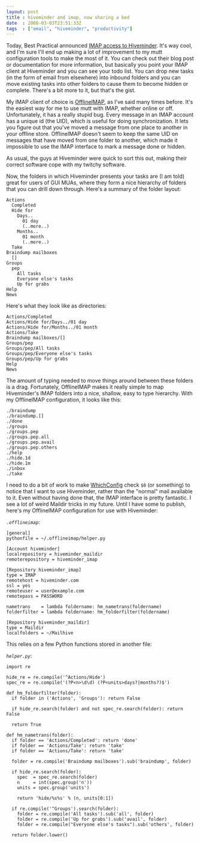```yaml
---
layout: post
title : hiveminder and imap, now sharing a bed
date  : 2008-03-03T23:51:33Z
tags  : ["email", "hiveminder", "productivity"]
---
```

Today, Best Practical announced [IMAP access to
Hiveminder](http://bestpractical.typepad.com/worst_impractical/2008/03/post.html).
It's way cool, and I'm sure I'll end up making a lot of improvement to my mutt
configuration tools to make the most of it.  You can check out their blog post
or documentation for more information, but basically you point your IMAP client
at Hiveminder and you can see your todo list.  You can drop new tasks (in the
form of email from elsewhere) into inbound folders and you can move existing
tasks into other folders to cause them to become hidden or complete.  There's a
bit more to it, but that's the gist.

My IMAP client of choice is
[OfflineIMAP](http://software.complete.org/offlineimap), as I've said many
times before.  It's the easiest way for me to use mutt with IMAP, whether
online or off.  Unfortunately, it has a really stupid bug.  Every message in an
IMAP account has a unique id (the UID), which is useful for doing
synchronization.  It lets you figure out that you've moved a message from one
place to another in your offline store.  OfflineIMAP doesn't seem to keep the
same UID on messages that have moved from one folder to another, which made it
impossible to use the IMAP interface to mark a message done or hidden.

As usual, the guys at Hiveminder were quick to sort this out, making their
correct software cope with my twitchy software.

Now, the folders in which Hiveminder presents your tasks are (I am told) great
for users of GUI MUAs, where they form a nice hierarchy of folders that you can
drill down through.  Here's a summary of the folder layout:

    Actions
      Completed
      Hide for
        Days..
          01 day
          (..more..)
        Months..
          01 month
          (..more..)
      Take
    Braindump mailboxes
      []
    Groups
      pep
        All tasks
        Everyone else's tasks
        Up for grabs
    Help
    News

Here's what they look like as directories:

    Actions/Completed
    Actions/Hide for/Days../01 day
    Actions/Hide for/Months../01 month
    Actions/Take
    Braindump mailboxes/[]
    Groups/pep
    Groups/pep/All tasks
    Groups/pep/Everyone else's tasks
    Groups/pep/Up for grabs
    Help
    News

The amount of typing needed to move things around between these folders is a
drag.  Fortunately, OfflineIMAP makes it really simple to map Hiveminder's IMAP
folders into a nice, shallow, easy to type hierarchy.  With my OfflineIMAP
configuration, it looks like this:

    ./braindump
    ./braindump.[]
    ./done
    ./groups
    ./groups.pep
    ./groups.pep.all
    ./groups.pep.avail
    ./groups.pep.others
    ./help
    ./hide.1d
    ./hide.1m
    ./inbox
    ./take

I need to do a bit of work to make
[WhichConfig](http://rjbs.manxome.org/rubric/entry/1592) check `$0` (or
something) to notice that I want to use Hiveminder, rather than the "normal"
mail available to it.  Even without having done that, the IMAP interface is
pretty fantastic.  I see a lot of weird Maildir tricks in my future.  Until I
have some to publish, here's my OfflineIMAP configuration for use with
Hiveminder:

*`.offlineimap`*:

    [general]
    pythonfile = ~/.offlineimap/helper.py

    [Account hiveminder]
    localrepository = hiveminder_maildir
    remoterepository = hiveminder_imap

    [Repository hiveminder_imap]
    type = IMAP
    remotehost = hiveminder.com
    ssl = yes
    remoteuser = user@example.com
    remotepass = PASSWORD

    nametrans    = lambda foldername: hm_nametrans(foldername)
    folderfilter = lambda foldername: hm_folderfilter(foldername)

    [Repository hiveminder_maildir]
    type = Maildir
    localfolders = ~/Mailhive

This relies on a few Python functions stored in another file:

*`helper.py`*:

    import re

    hide_re = re.compile('^Actions/Hide')
    spec_re = re.compile('(?P<n>\d\d) (?P<units>days?|months?)$')

    def hm_folderfilter(folder):
      if folder in ('Actions', 'Groups'): return False

      if hide_re.search(folder) and not spec_re.search(folder): return False

      return True

    def hm_nametrans(folder):
      if folder == 'Actions/Completed': return 'done'
      if folder == 'Actions/Take': return 'take'
      if folder == 'Actions/Take': return 'take'

      folder = re.compile('Braindump mailboxes').sub('braindump', folder)

      if hide_re.search(folder):
        spec  = spec_re.search(folder)
        n     = int(spec.group('n'))
        units = spec.group('units')

        return 'hide/%s%s' % (n, units[0:1])

      if re.compile('^Groups').search(folder):
        folder = re.compile('All tasks').sub('all', folder)
        folder = re.compile('Up for grabs').sub('avail', folder)
        folder = re.compile("Everyone else's tasks").sub('others', folder)

      return folder.lower()

